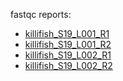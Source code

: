 fastqc reports:

* [killifish_S19_L001_R1](https://htmlpreview.github.io/?https://github.com/ljcohen/hybrid_genome_assembly/blob/master/fastqc/killifish_S19_L001_R1_001_fastqc.html)
* [killifish_S19_L001_R2](https://htmlpreview.github.io/?https://github.com/ljcohen/hybrid_genome_assembly/blob/master/fastqc/killifish_S19_L001_R2_001_fastqc.html)
* [killifish_S19_L002_R1](https://htmlpreview.github.io/?https://github.com/ljcohen/hybrid_genome_assembly/blob/master/fastqc/killifish_S19_L002_R1_001_fastqc.html)
* [killifish_S19_L002_R2](https://htmlpreview.github.io/?https://github.com/ljcohen/hybrid_genome_assembly/blob/master/fastqc/killifish_S19_L002_R2_001_fastqc.html)
